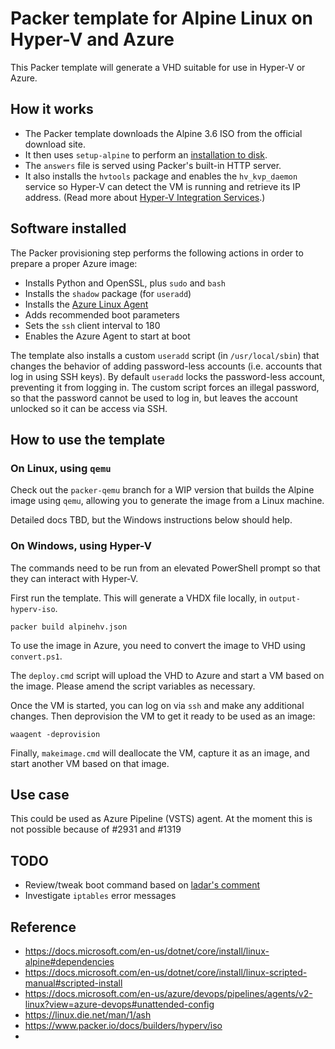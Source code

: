 # Packer template for Alpine Linux on Hyper-V and Azure

This Packer template will generate a VHD suitable for use in Hyper-V or Azure.

## How it works

- The Packer template downloads the Alpine 3.6 ISO from the official download site.
- It then uses `setup-alpine` to perform an [installation to disk](https://wiki.alpinelinux.org/wiki/Install_to_disk).
- The `answers` file is served using Packer's built-in HTTP server.
- It also installs the `hvtools` package and enables the `hv_kvp_daemon` service so Hyper-V can detect the VM is running and retrieve its IP address. (Read more about [Hyper-V Integration Services](https://docs.microsoft.com/en-us/windows-server/virtualization/hyper-v/manage/manage-hyper-v-integration-services#start-and-stop-an-integration-service-from-a-linux-guest).)

## Software installed

The Packer provisioning step performs the following actions in order to prepare a proper Azure image:

- Installs Python and OpenSSL, plus `sudo` and `bash`
- Installs the `shadow` package (for `useradd`)
- Installs the [Azure Linux Agent](https://github.com/Azure/WALinuxAgent/)
- Adds recommended boot parameters
- Sets the `ssh` client interval to 180
- Enables the Azure Agent to start at boot

The template also installs a custom `useradd` script (in `/usr/local/sbin`) that changes the behavior of adding password-less accounts (i.e. accounts that log in using SSH keys). By default `useradd` locks the password-less account, preventing it from logging in. The custom script forces an illegal password, so that the password cannot be used to log in, but leaves the account unlocked so it can be access via SSH.

## How to use the template

### On Linux, using `qemu`

Check out the `packer-qemu` branch for a WIP version that builds the Alpine image using `qemu`, allowing you to generate the image from a Linux machine.

Detailed docs TBD, but the Windows instructions below should help.

### On Windows, using Hyper-V

The commands need to be run from an elevated PowerShell prompt so that they can interact with Hyper-V.

First run the template. This will generate a VHDX file locally, in `output-hyperv-iso`.

```
packer build alpinehv.json
```

To use the image in Azure, you need to convert the image to VHD using `convert.ps1`.

The `deploy.cmd` script will upload the VHD to Azure and start a VM based on the image. Please amend the script variables as necessary.

Once the VM is started, you can log on via `ssh` and make any additional changes. Then deprovision the VM to get it ready to be used as an image:

```
waagent -deprovision
```

Finally, `makeimage.cmd` will deallocate the VM, capture it as an image, and start another VM based on that image.

## Use case
This could be used as Azure Pipeline (VSTS) agent.
At the moment this is not possible because of #2931 and #1319
## TODO

- Review/tweak boot command based on [ladar's comment](https://github.com/hashicorp/packer/issues/5049#issuecomment-343531173)
- Investigate `iptables` error messages

## Reference
* https://docs.microsoft.com/en-us/dotnet/core/install/linux-alpine#dependencies
* https://docs.microsoft.com/en-us/dotnet/core/install/linux-scripted-manual#scripted-install
* https://docs.microsoft.com/en-us/azure/devops/pipelines/agents/v2-linux?view=azure-devops#unattended-config
* https://linux.die.net/man/1/ash
* https://www.packer.io/docs/builders/hyperv/iso
* 